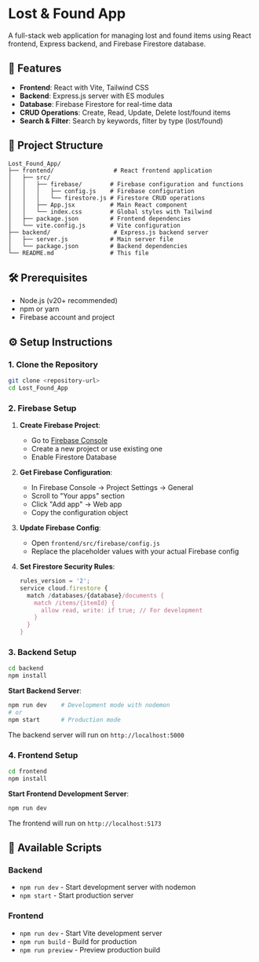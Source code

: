 # Lost & Found App

A full-stack web application for managing lost and found items using React frontend, Express backend, and Firebase Firestore database.

## 🚀 Features

- **Frontend**: React with Vite, Tailwind CSS
- **Backend**: Express.js server with ES modules
- **Database**: Firebase Firestore for real-time data
- **CRUD Operations**: Create, Read, Update, Delete lost/found items
- **Search & Filter**: Search by keywords, filter by type (lost/found)

## 📁 Project Structure

```
Lost_Found_App/
├── frontend/                 # React frontend application
│   ├── src/
│   │   ├── firebase/        # Firebase configuration and functions
│   │   │   ├── config.js    # Firebase configuration
│   │   │   └── firestore.js # Firestore CRUD operations
│   │   ├── App.jsx          # Main React component
│   │   └── index.css        # Global styles with Tailwind
│   ├── package.json         # Frontend dependencies
│   └── vite.config.js       # Vite configuration
├── backend/                  # Express.js backend server
│   ├── server.js            # Main server file
│   └── package.json         # Backend dependencies
└── README.md                # This file
```

## 🛠️ Prerequisites

- Node.js (v20+ recommended)
- npm or yarn
- Firebase account and project

## ⚙️ Setup Instructions

### 1. Clone the Repository

```bash
git clone <repository-url>
cd Lost_Found_App
```

### 2. Firebase Setup

1. **Create Firebase Project**:
   - Go to [Firebase Console](https://console.firebase.google.com/)
   - Create a new project or use existing one
   - Enable Firestore Database

2. **Get Firebase Configuration**:
   - In Firebase Console → Project Settings → General
   - Scroll to "Your apps" section
   - Click "Add app" → Web app
   - Copy the configuration object

3. **Update Firebase Config**:
   - Open `frontend/src/firebase/config.js`
   - Replace the placeholder values with your actual Firebase config

4. **Set Firestore Security Rules**:
   ```javascript
   rules_version = '2';
   service cloud.firestore {
     match /databases/{database}/documents {
       match /items/{itemId} {
         allow read, write: if true; // For development
       }
     }
   }
   ```

### 3. Backend Setup

```bash
cd backend
npm install
```

**Start Backend Server**:
```bash
npm run dev    # Development mode with nodemon
# or
npm start      # Production mode
```

The backend server will run on `http://localhost:5000`

### 4. Frontend Setup

```bash
cd frontend
npm install
```

**Start Frontend Development Server**:
```bash
npm run dev
```

The frontend will run on `http://localhost:5173`

## 🔧 Available Scripts

### Backend
- `npm run dev` - Start development server with nodemon
- `npm start` - Start production server

### Frontend
- `npm run dev` - Start Vite development server
- `npm run build` - Build for production
- `npm run preview` - Preview production build

